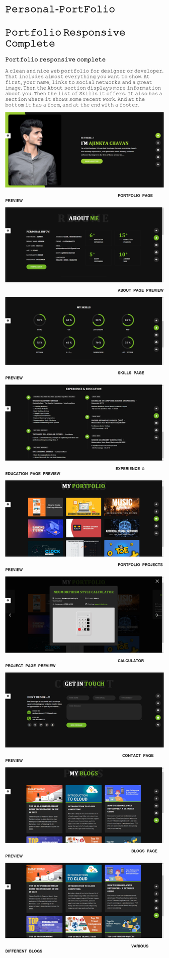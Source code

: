 # 𝙿𝚎𝚛𝚜𝚘𝚗𝚊𝚕-𝙿𝚘𝚛𝚝𝙵𝚘𝚕𝚒𝚘

# 𝙿𝚘𝚛𝚝𝚏𝚘𝚕𝚒𝚘 𝚁𝚎𝚜𝚙𝚘𝚗𝚜𝚒𝚟𝚎 𝙲𝚘𝚖𝚙𝚕𝚎𝚝𝚎

### 𝙿𝚘𝚛𝚝𝚏𝚘𝚕𝚒𝚘 𝚛𝚎𝚜𝚙𝚘𝚗𝚜𝚒𝚟𝚎 𝚌𝚘𝚖𝚙𝚕𝚎𝚝𝚎
𝙰 𝚌𝚕𝚎𝚊𝚗 𝚊𝚗𝚍 𝚗𝚒𝚌𝚎 𝚠𝚎𝚋 𝚙𝚘𝚛𝚝𝚏𝚘𝚕𝚒𝚘 𝚏𝚘𝚛 𝚍𝚎𝚜𝚒𝚐𝚗𝚎𝚛 𝚘𝚛 𝚍𝚎𝚟𝚎𝚕𝚘𝚙𝚎𝚛. 𝚃𝚑𝚊𝚝 𝚒𝚗𝚌𝚕𝚞𝚍𝚎𝚜 𝚊𝚕𝚖𝚘𝚜𝚝 𝚎𝚟𝚎𝚛𝚢𝚝𝚑𝚒𝚗𝚐 𝚢𝚘𝚞 𝚠𝚊𝚗𝚝 𝚝𝚘 𝚜𝚑𝚘𝚠. 𝙰𝚝 𝚏𝚒𝚛𝚜𝚝, 𝚢𝚘𝚞𝚛 𝚗𝚊𝚖𝚎, 𝚕𝚒𝚗𝚔𝚜 𝚝𝚘 𝚜𝚘𝚌𝚒𝚊𝚕 𝚗𝚎𝚝𝚠𝚘𝚛𝚔𝚜 𝚊𝚗𝚍 𝚊 𝚐𝚛𝚎𝚊𝚝 𝚒𝚖𝚊𝚐𝚎. 𝚃𝚑𝚎𝚗 𝚝𝚑𝚎 𝙰𝚋𝚘𝚞𝚝 𝚜𝚎𝚌𝚝𝚒𝚘𝚗 𝚍𝚒𝚜𝚙𝚕𝚊𝚢𝚜 𝚖𝚘𝚛𝚎 𝚒𝚗𝚏𝚘𝚛𝚖𝚊𝚝𝚒𝚘𝚗 𝚊𝚋𝚘𝚞𝚝 𝚢𝚘𝚞. 𝚃𝚑𝚎𝚗 𝚝𝚑𝚎 𝚕𝚒𝚜𝚝 𝚘𝚏 𝚂𝚔𝚒𝚕𝚕𝚜 𝚒𝚝 𝚘𝚏𝚏𝚎𝚛𝚜. 𝙸𝚝 𝚊𝚕𝚜𝚘 𝚑𝚊𝚜 𝚊 𝚜𝚎𝚌𝚝𝚒𝚘𝚗 𝚠𝚑𝚎𝚛𝚎 𝚒𝚝 𝚜𝚑𝚘𝚠𝚜 𝚜𝚘𝚖𝚎 𝚛𝚎𝚌𝚎𝚗𝚝 𝚠𝚘𝚛𝚔. 𝙰𝚗𝚍 𝚊𝚝 𝚝𝚑𝚎 𝚋𝚘𝚝𝚝𝚘𝚖 𝚒𝚝 𝚑𝚊𝚜 𝚊 𝚏𝚘𝚛𝚖, 𝚊𝚗𝚍 𝚊𝚝 𝚝𝚑𝚎 𝚎𝚗𝚍 𝚠𝚒𝚝𝚑 𝚊 𝚏𝚘𝚘𝚝𝚎𝚛.

![preview img](Previews/Preview-1.png)

                                                      𝐏𝐎𝐑𝐓𝐅𝐎𝐋𝐈𝐎 𝐏𝐀𝐆𝐄 𝐏𝐑𝐄𝐕𝐈𝐄𝐖

![preview img](Previews/Preview-2.png)

                                                      𝐀𝐁𝐎𝐔𝐓 𝐏𝐀𝐆𝐄 𝐏𝐑𝐄𝐕𝐈𝐄𝐖

![preview img](Previews/Preview-3.png)

                                                      𝐒𝐊𝐈𝐋𝐋𝐒 𝐏𝐀𝐆𝐄 𝐏𝐑𝐄𝐕𝐈𝐄𝐖

![preview img](Previews/Preview-4.png)

                                                     𝐄𝐗𝐏𝐄𝐑𝐈𝐄𝐍𝐂𝐄 & 𝐄𝐃𝐔𝐂𝐀𝐓𝐈𝐎𝐍 𝐏𝐀𝐆𝐄 𝐏𝐑𝐄𝐕𝐈𝐄𝐖

![preview img](Previews/Preview-5.png)

                                                      𝐏𝐎𝐑𝐓𝐅𝐎𝐋𝐈𝐎 𝐏𝐑𝐎𝐉𝐄𝐂𝐓𝐒 𝐏𝐑𝐄𝐕𝐈𝐄𝐖

![preview img](Previews/Preview-6.png)

                                                      𝐂𝐀𝐋𝐂𝐔𝐋𝐀𝐓𝐎𝐑 𝐏𝐑𝐎𝐉𝐄𝐂𝐓 𝐏𝐀𝐆𝐄 𝐏𝐑𝐄𝐕𝐈𝐄𝐖

![preview img](Previews/Preview-7.png)

                                                        𝐂𝐎𝐍𝐓𝐀𝐂𝐓 𝐏𝐀𝐆𝐄 𝐏𝐑𝐄𝐕𝐈𝐄𝐖

![preview img](Previews/Preview-8.png)

                                                            𝐁𝐋𝐎𝐆𝐒 𝐏𝐀𝐆𝐄 𝐏𝐑𝐄𝐕𝐈𝐄𝐖
                                                                               
   ![preview img](Previews/Preview-9.png)                                                                            
                                                                               
                                                            𝐕𝐀𝐑𝐈𝐎𝐔𝐒 𝐃𝐈𝐅𝐅𝐄𝐑𝐄𝐍𝐓 𝐁𝐋𝐎𝐆𝐒
